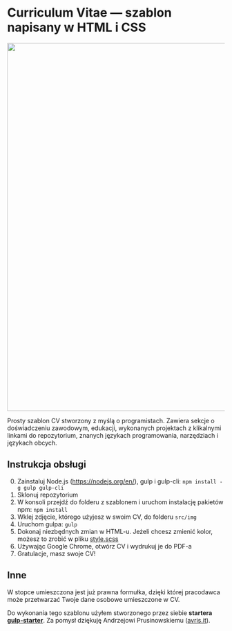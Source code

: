 # Curriculum Vitae &mdash; szablon napisany w HTML i CSS

<p align="center">
  <img height="850" width="600" src="https://raw.githubusercontent.com/WojtekWernicki/contact-form/master/cv.png">
</p>

Prosty szablon CV stworzony z myślą o programistach. Zawiera sekcje o doświadczeniu zawodowym, edukacji, wykonanych projektach z klikalnymi linkami do repozytorium, znanych językach programowania, narzędziach i językach obcych.

## Instrukcja obsługi

0. Zainstaluj Node.js (https://nodejs.org/en/), gulp i gulp-cli: `npm install -g gulp gulp-cli`
1. Sklonuj repozytorium
2. W konsoli przejdź do folderu z szablonem i uruchom instalację pakietów npm: `npm install`
3. Wklej zdjęcie, którego użyjesz w swoim CV, do folderu `src/img`
4. Uruchom gulpa: `gulp`
5. Dokonaj niezbędnych zmian w HTML-u. Jeżeli chcesz zmienić kolor, możesz to zrobić w pliku [style.scss](src/scss/style.scss)
6. Używając Google Chrome, otwórz CV i wydrukuj je do PDF-a
7. Gratulacje, masz swoje CV!

## Inne

W stopce umieszczona jest już prawna formułka, dzięki której pracodawca może przetwarzać Twoje dane osobowe umieszczone w CV.

Do wykonania tego szablonu użyłem stworzonego przez siebie **startera [gulp-starter](https://github.com/WojtekWernicki/gulp-starter)**. Za pomysł dziękuję Andrzejowi Prusinowskiemu ([avris.it](https://avris.it)).